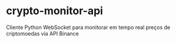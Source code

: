 # crypto-monitor-api
Cliente Python WebSocket para monitorar em tempo real preços de criptomoedas via API Binance

